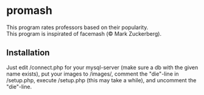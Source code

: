 promash
=======

This program rates professors based on their popularity.    
This program is inspirated of facemash (© Mark Zuckerberg).   

Installation
------------

Just edit /connect.php for your mysql-server (make sure a db with the given name exists), put your images to /images/, comment the "die"-line in /setup.php, execute /setup.php (this may take a while), and uncomment the "die"-line.
